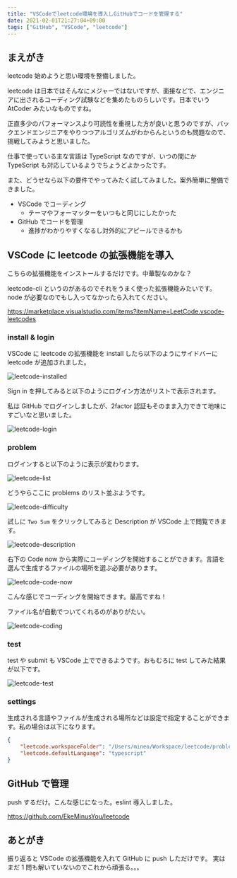 ```yaml
---
title: "VSCodeでleetcode環境を導入しGitHubでコードを管理する"
date: 2021-02-01T21:27:04+09:00
tags: ["GitHub", "VSCode", "leetcode"]
---
```


## まえがき

leetcode 始めようと思い環境を整備しました。

leetcode は日本ではそんなにメジャーではないですが、面接などで、エンジニアに出されるコーディング試験などを集めたものらしいです。日本でいう AtCoder みたいなものですね。

正直多少のパフォーマンスより可読性を重視した方が良いと思うのですが、バックエンドエンジニアをやりつつアルゴリズムがわからんというのも問題なので、挑戦してみようと思いました。

仕事で使っている主な言語は TypeScript なのですが、いつの間にか TypeScript も対応しているようでちょうどよかったです。

また、どうせなら以下の要件でやってみたく試してみました。案外簡単に整備できました。

- VSCode でコーディング
  - テーマやフォーマッターをいつもと同じにしたかった
- GitHub でコードを管理
  - 進捗がわかりやすくなるし対外的にアピールできるかも

## VSCode に leetcode の拡張機能を導入

こちらの拡張機能をインストールするだけです。中華製なのかな？

leetcode-cli というのがあるのでそれをうまく使った拡張機能みたいです。node が必要なのでもし入ってなかったら入れてください。

https://marketplace.visualstudio.com/items?itemName=LeetCode.vscode-leetcodes

### install & login

VSCode に leetcode の拡張機能を install したら以下のようにサイドバーに leetcode が追加されました。

![leetcode-installed](./leetcode-installed.png)

Sign in を押してみると以下のようにログイン方法がリストで表示されます。

私は GitHub でログインしましたが、2factor 認証もそのまま入力できて地味にすごいなと思いました。

![leetcode-login](./leetcode-login.png)

### problem

ログインすると以下のように表示が変わります。

![leetcode-list](./leetcode-list.png)

どうやらここに problems のリスト並ぶようです。

![leetcode-difficulty](./leetcode-difficulty.png)

試しに `Two Sum` をクリックしてみると Description が VSCode 上で閲覧できます。

![leetcode-description](./leetcode-description.png)

右下の Code now から実際にコーディングを開始することができます。言語を選んで生成するファイルの場所を選ぶ必要があります。

![leetcode-code-now](./leetcode-code-now.png)

こんな感じでコーディングを開始できます。最高ですね！

ファイル名が自動でついてくれるのがありがたい。

![leetcode-coding](./leetcode-coding.png)

### test

test や submit も VSCode 上でできるようです。おもむろに test してみた結果が以下です。

![leetcode-test](./leetcode-test.png)

### settings

生成される言語やファイルが生成される場所などは設定で指定することができます。私の場合は以下になります。

```json
{
	"leetcode.workspaceFolder": "/Users/mineo/Workspace/leetcode/problems/typescript",
	"leetcode.defaultLanguage": "typescript"
}
```

## GitHub で管理

push するだけ。こんな感じになった。eslint 導入しました。

https://github.com/EkeMinusYou/leetcode

## あとがき

振り返ると VSCode の拡張機能を入れて GitHub に push しただけです。
実はまだ 1 問も解いていないのでこれから頑張る。。。

